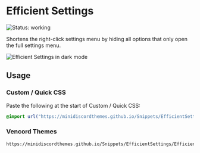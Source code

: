 # Efficient Settings
![Status: working](https://img.shields.io/badge/status-working-green?style=flat-square)

Shortens the right-click settings menu by hiding all options that only open the full settings menu.

![Efficient Settings in dark mode](https://minidiscordthemes.github.io/Snippets/EfficientSettings/preview.avif)

## Usage
### Custom / Quick CSS
Paste the following at the start of Custom / Quick CSS:
```css
@import url("https://minidiscordthemes.github.io/Snippets/EfficientSettings/EfficientSettings.css");
```
### Vencord Themes
```
https://minidiscordthemes.github.io/Snippets/EfficientSettings/EfficientSettings.css
```